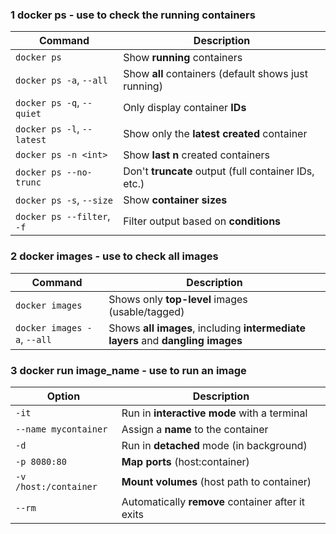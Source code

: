 ### 1 docker ps - use to check the running containers

| Command                           | Description                                          |
|----------------------------------|------------------------------------------------------|
| `docker ps`                      | Show **running** containers                          |
| `docker ps -a`, `--all`          | Show **all** containers (default shows just running) |
| `docker ps -q`, `--quiet`        | Only display container **IDs**                       |
| `docker ps -l`, `--latest`       | Show only the **latest created** container           |
| `docker ps -n <int>`             | Show **last n** created containers                   |
| `docker ps --no-trunc`           | Don't **truncate** output (full container IDs, etc.) |
| `docker ps -s`, `--size`         | Show **container sizes**                             |
| `docker ps --filter`, `-f`       | Filter output based on **conditions**                |
### 2 docker images - use to check all images

| Command                          | Description                                                                         |
|----------------------------------|-------------------------------------------------------------------------------------|
| `docker images`                  | Shows only **top-level** images (usable/tagged)                                     |
| `docker images -a`, `--all`      | Shows **all images**, including **intermediate layers** and **dangling images**     |

### 3 docker run image_name - use to run an image

| Option                          | Description                                                        |
|----------------------------------|--------------------------------------------------------------------|
| `-it`                            | Run in **interactive mode** with a terminal                        |
| `--name mycontainer`            | Assign a **name** to the container                                 |
| `-d`                             | Run in **detached** mode (in background)                           |
| `-p 8080:80`                     | **Map ports** (host:container)                                     |
| `-v /host:/container`            | **Mount volumes** (host path to container)                         |
| `--rm`                           | Automatically **remove** container after it exits                  |
